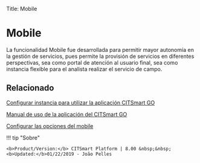 Title: Mobile

# Mobile

La funcionalidad Mobile fue desarrollada para permitir mayor autonomía en la gestión de servicios, pues permite la provisión de servicios en diferentes perspectivas, sea como portal de atención al usuario final, sea como instancia flexible para el analista realizar el servicio de campo.


Relacionado
-----------

[Configurar instancia para utilizar la aplicación CITSmart GO][1]

[Manual de uso de la aplicación del CITSmart GO][2]

[Configurar las opciones del mobile][3]


[1]:/es-es/citsmart-platform-8/additional-features/mobile-and-field-service/configuration/configure-field-service-application.html
[2]:/es-es/citsmart-platform-8/additional-features/mobile-and-field-service/apps/citsmart-field-service-manual.html
[3]:/es-es/citsmart-platform-8/additional-features/mobile-and-field-service/configuration/configure-mobile-options.html


!!! tip "Sobre"

    <b>Product/Version:</b> CITSmart Platform | 8.00 &nbsp;&nbsp;
    <b>Updated:</b>01/22/2019 - João Pelles  
